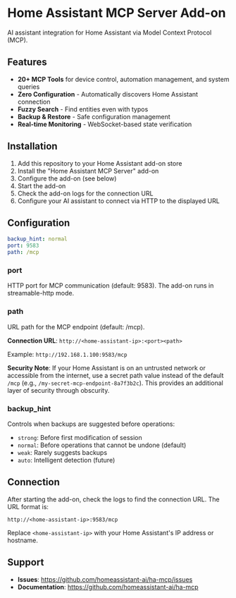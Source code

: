 # Home Assistant MCP Server Add-on

AI assistant integration for Home Assistant via Model Context Protocol (MCP).

## Features

- **20+ MCP Tools** for device control, automation management, and system queries
- **Zero Configuration** - Automatically discovers Home Assistant connection
- **Fuzzy Search** - Find entities even with typos
- **Backup & Restore** - Safe configuration management
- **Real-time Monitoring** - WebSocket-based state verification

## Installation

1. Add this repository to your Home Assistant add-on store
2. Install the "Home Assistant MCP Server" add-on
3. Configure the add-on (see below)
4. Start the add-on
5. Check the add-on logs for the connection URL
6. Configure your AI assistant to connect via HTTP to the displayed URL

## Configuration

```yaml
backup_hint: normal
port: 9583
path: /mcp
```

### port

HTTP port for MCP communication (default: 9583). The add-on runs in streamable-http mode.

### path

URL path for the MCP endpoint (default: /mcp).

**Connection URL**: `http://<home-assistant-ip>:<port><path>`

Example: `http://192.168.1.100:9583/mcp`

**Security Note**: If your Home Assistant is on an untrusted network or accessible from the internet, use a secret path value instead of the default `/mcp` (e.g., `/my-secret-mcp-endpoint-8a7f3b2c`). This provides an additional layer of security through obscurity.

### backup_hint

Controls when backups are suggested before operations:

- `strong`: Before first modification of session
- `normal`: Before operations that cannot be undone (default)
- `weak`: Rarely suggests backups
- `auto`: Intelligent detection (future)

## Connection

After starting the add-on, check the logs to find the connection URL. The URL format is:

```
http://<home-assistant-ip>:9583/mcp
```

Replace `<home-assistant-ip>` with your Home Assistant's IP address or hostname.

## Support

- **Issues**: https://github.com/homeassistant-ai/ha-mcp/issues
- **Documentation**: https://github.com/homeassistant-ai/ha-mcp
